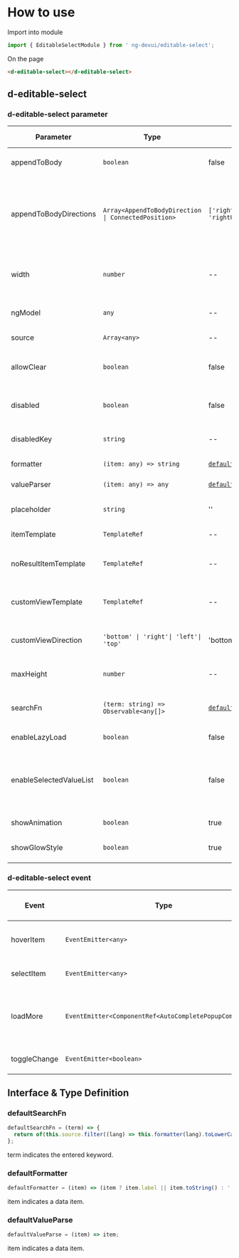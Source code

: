 # How to use

Import into module

```ts
import { EditableSelectModule } from ' ng-devui/editable-select';
```

On the page

```html
<d-editable-select></d-editable-select>
```

## d-editable-select

### d-editable-select parameter

| Parameter               | Type                                                | Default                                             | Description                                                                                                                                                 | Jump to Demo                                                 | Global Config |
| ----------------------- | --------------------------------------------------- | --------------------------------------------------- | ----------------------------------------------------------------------------------------------------------------------------------------------------------- | ------------------------------------------------------------ | ------------- |
| appendToBody            | `boolean`                                           | false                                               | Optional. Whether to appendToBody in the drop-down list box                                                                                                 | [Basic usage](demo#basic-usage)                              |
| appendToBodyDirections  | `Array<AppendToBodyDirection \| ConnectedPosition>` | `['rightDown','leftDown',`<br>`'rightUp','leftUp']` | Optional. The first position in the array is preferred for the direction array, for details about AppendToBodyDirection and ConnectedPosition, see dropdown | [Basic usage](demo#basic-usage)                              |
| width                   | `number`                                            | --                                                  | Optional. Controls the width of the drop-down list box. This parameter is used with appendToBody (`px`)                                                     |                                                              |
| ngModel                 | `any`                                               | --                                                  | Optional. Selected objects can be bound in both directions.                                                                                                 | [Basic usage](demo#basic-usage)                              |
| source                  | `Array<any>`                                        | --                                                  | Required. Data list                                                                                                                                         | [Basic usage](demo#basic-usage)                              |
| allowClear              | `boolean`                                           | false                                               | Optional, This parameter specifies whether to clear the input.                                                                                              |                                                              |
| disabled                | `boolean`                                           | false                                               | Optional. The value true indicates that the drop-down list box is disabled.                                                                                 |                                                              |
| disabledKey             | `string`                                            | --                                                  | Optional. Sets the key value of the disabled option.                                                                                                        | [Set disable options](demo#disable-data-with-source)         |
| formatter               | `(item: any) => string`                             | [`defaultFormatter`](#defaultformatter)             | Optional. Formatting function                                                                                                                               |                                                              |
| valueParser             | `(item: any) => any`                                | [`defaultValueParse`](#defaultvalueparse)           | (optional) Process selected data                                                                                                                            |                                                              |
| placeholder             | `string`                                            | ''                                                  | Optional. This field is displayed when no item is selected.                                                                                                 |                                                              |
| itemTemplate            | `TemplateRef`                                       | --                                                  | Optional, Dropdown list item template                                                                                                                       |                                                              |
| noResultItemTemplate    | `TemplateRef`                                       | --                                                  | Optional. Template for which no result is found after the drop-down list item is searched.                                                                  |                                                              |
| customViewTemplate      | `TemplateRef`                                       | --                                                  | Optional. The display content of a customized region can be customized.                                                                                     | [Custom Area](demo#custom-area-usage)                        |
| customViewDirection     | `'bottom' \| 'right'\| 'left'\| 'top'`              | 'bottom'                                            | Optional. Relative position of the customViewTemplate drop-down list box.                                                                                   | [Custom Area](demo#custom-area-usage)                        |
| maxHeight               | `number`                                            | --                                                  | Optional. Maximum height of the drop-down list box (`px`)                                                                                                   | [Basic usage](demo#basic-usage)                              |
| searchFn                | `(term: string) => Observable<any[]>`               | [`defaultSearchFn`](#defaultsearchfn)               | Optional. User-defined search function.                                                                                                                     | [Customized data matching method](demo#with-search-function) |
| enableLazyLoad          | `boolean`                                           | false                                               | Optional. Whether lazy loading is allowed.                                                                                                                  | [Enable lazy load](demo#lazy-load)                           |
| enableSelectedValueList | `boolean`                                           | false                                                | Optional. whether to display all options in the drop-down list box when a value is selected. The selected value is displayed as a placeholder.              | [Basic usage](demo#basic-usage)                              |
| showAnimation           | `boolean`                                           | true                                                | optional. Whether to enable animation.                                                                                                                      |                                                              | ✔             |
| showGlowStyle           | `boolean`                                           | true                                                | (Optional) Indicates whether to display the floating glow effect.                                                                                           |

### d-editable-select event

| Event        | Type                                                     | Description                                                                                                                                                                         | Jump to Demo                          |
| ------------ | -------------------------------------------------------- | ----------------------------------------------------------------------------------------------------------------------------------------------------------------------------------- | ------------------------------------- |
| hoverItem    | `EventEmitter<any>`                                      | Optional. Output function, this event is triggered when the cursor stays on the drop-down list box.                                                                                 | [Custom Area](demo#custom-area-usage) |
| selectItem   | `EventEmitter<any>`                                      | Optional. Output function, triggered when an option in the drop-down list is selected.                                                                                              | [Basic usage](demo#basic-usage)       |
| loadMore     | `EventEmitter<ComponentRef<AutoCompletePopupComponent>>` | Optional. lazy loading trigger event. This event is used together with `enableLazyLoad' to disable the loading status. \$event indicates the instance of AutoCompletePopupComponent | [Enable lazy load](demo#lazy-load)    |
| toggleChange | `EventEmitter<boolean>`                                  | Optional. output function. It is optional. It is used to enable or disable the toggle event.                                                                                        | [Basic usage](demo#basic-usage)       |

## Interface & Type Definition

### defaultSearchFn

```ts
defaultSearchFn = (term) => {
  return of(this.source.filter((lang) => this.formatter(lang).toLowerCase().indexOf(term.toLowerCase()) !== -1));
};
```

term indicates the entered keyword.

### defaultFormatter

```ts
defaultFormatter = (item) => (item ? item.label || item.toString() : '');
```

item indicates a data item.

### defaultValueParse

```ts
defaultValueParse = (item) => item;
```

item indicates a data item.
